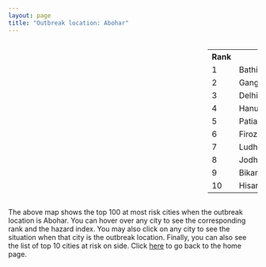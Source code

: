 ```yaml
---
layout: page
title: "Outbreak location: Abohar"
---
```

<div style="width: 100%; overflow: auto;">
<div style="width: 75%; float: left;">
<div id="mapid">
<script src="https://buda-magenta.github.io/hazard_map/load_map.js"></script>

<script>
var marker_outbreak = L.marker([30.145054, 74.195660],{"autoPan": true}).addTo(map); marker_outbreak.bindTooltip("Abohar").openTooltip();

var circle_1 = L.circle([30.179115, 75.047102], {"pane": "markerPane", "color": "red", "fill": true, "fillOpacity": 0.2, "fillRule": "evenodd", "lineCap": "round", "lineJoin": "round", "opacity": 1.0, "radius": 96483, "stroke": true, "weight": 3}).addTo(map);
circle_1.bindTooltip("Bathinda<br>rank: 1<br>hazard index: 0.096484")
circle_1.bindPopup('<a href="https://buda-magenta.github.io/hazard_map/Bathinda">Bathinda</a>')

var circle_2 = L.circle([23.749721, 91.876635], {"pane": "markerPane", "color": "red", "fill": true, "fillOpacity": 0.2, "fillRule": "evenodd", "lineCap": "round", "lineJoin": "round", "opacity": 1.0, "radius": 34300, "stroke": true, "weight": 3}).addTo(map);
circle_2.bindTooltip("Ganganagar<br>rank: 2<br>hazard index: 0.034301")
circle_2.bindPopup('<a href="https://buda-magenta.github.io/hazard_map/Ganganagar">Ganganagar</a>')

var circle_3 = L.circle([28.651718, 77.221939], {"pane": "markerPane", "color": "red", "fill": true, "fillOpacity": 0.2, "fillRule": "evenodd", "lineCap": "round", "lineJoin": "round", "opacity": 1.0, "radius": 32457, "stroke": true, "weight": 3}).addTo(map);
circle_3.bindTooltip("Delhi<br>rank: 3<br>hazard index: 0.032458")
circle_3.bindPopup('<a href="https://buda-magenta.github.io/hazard_map/Delhi">Delhi</a>')

var circle_4 = L.circle([29.367200, 74.298364], {"pane": "markerPane", "color": "red", "fill": true, "fillOpacity": 0.2, "fillRule": "evenodd", "lineCap": "round", "lineJoin": "round", "opacity": 1.0, "radius": 27557, "stroke": true, "weight": 3}).addTo(map);
circle_4.bindTooltip("Hanumangarh<br>rank: 4<br>hazard index: 0.027557")
circle_4.bindPopup('<a href="https://buda-magenta.github.io/hazard_map/Hanumangarh">Hanumangarh</a>')

var circle_5 = L.circle([30.209087, 76.339872], {"pane": "markerPane", "color": "red", "fill": true, "fillOpacity": 0.2, "fillRule": "evenodd", "lineCap": "round", "lineJoin": "round", "opacity": 1.0, "radius": 19854, "stroke": true, "weight": 3}).addTo(map);
circle_5.bindTooltip("Patiala<br>rank: 5<br>hazard index: 0.019855")
circle_5.bindPopup('<a href="https://buda-magenta.github.io/hazard_map/Patiala">Patiala</a>')

var circle_6 = L.circle([30.885100, 74.660141], {"pane": "markerPane", "color": "red", "fill": true, "fillOpacity": 0.2, "fillRule": "evenodd", "lineCap": "round", "lineJoin": "round", "opacity": 1.0, "radius": 17345, "stroke": true, "weight": 3}).addTo(map);
circle_6.bindTooltip("Firozpur<br>rank: 6<br>hazard index: 0.017345")
circle_6.bindPopup('<a href="https://buda-magenta.github.io/hazard_map/Firozpur">Firozpur</a>')

var circle_7 = L.circle([30.909016, 75.851601], {"pane": "markerPane", "color": "red", "fill": true, "fillOpacity": 0.2, "fillRule": "evenodd", "lineCap": "round", "lineJoin": "round", "opacity": 1.0, "radius": 14984, "stroke": true, "weight": 3}).addTo(map);
circle_7.bindTooltip("Ludhiana<br>rank: 7<br>hazard index: 0.014985")
circle_7.bindPopup('<a href="https://buda-magenta.github.io/hazard_map/Ludhiana">Ludhiana</a>')

var circle_8 = L.circle([26.296772, 73.035143], {"pane": "markerPane", "color": "red", "fill": true, "fillOpacity": 0.2, "fillRule": "evenodd", "lineCap": "round", "lineJoin": "round", "opacity": 1.0, "radius": 13570, "stroke": true, "weight": 3}).addTo(map);
circle_8.bindTooltip("Jodhpur<br>rank: 8<br>hazard index: 0.013570")
circle_8.bindPopup('<a href="https://buda-magenta.github.io/hazard_map/Jodhpur">Jodhpur</a>')

var circle_9 = L.circle([28.015929, 73.317137], {"pane": "markerPane", "color": "red", "fill": true, "fillOpacity": 0.2, "fillRule": "evenodd", "lineCap": "round", "lineJoin": "round", "opacity": 1.0, "radius": 12058, "stroke": true, "weight": 3}).addTo(map);
circle_9.bindTooltip("Bikaner<br>rank: 9<br>hazard index: 0.012059")
circle_9.bindPopup('<a href="https://buda-magenta.github.io/hazard_map/Bikaner">Bikaner</a>')

var circle_10 = L.circle([29.168807, 75.746110], {"pane": "markerPane", "color": "red", "fill": true, "fillOpacity": 0.2, "fillRule": "evenodd", "lineCap": "round", "lineJoin": "round", "opacity": 1.0, "radius": 10338, "stroke": true, "weight": 3}).addTo(map);
circle_10.bindTooltip("Hisar<br>rank: 10<br>hazard index: 0.010339")
circle_10.bindPopup('<a href="https://buda-magenta.github.io/hazard_map/Hisar">Hisar</a>')

var circle_11 = L.circle([31.634308, 74.873679], {"pane": "markerPane", "color": "red", "fill": true, "fillOpacity": 0.2, "fillRule": "evenodd", "lineCap": "round", "lineJoin": "round", "opacity": 1.0, "radius": 9177, "stroke": true, "weight": 3}).addTo(map);
circle_11.bindTooltip("Amritsar<br>rank: 11<br>hazard index: 0.009177")
circle_11.bindPopup('<a href="https://buda-magenta.github.io/hazard_map/Amritsar">Amritsar</a>')

var circle_12 = L.circle([29.988077, 77.508130], {"pane": "markerPane", "color": "red", "fill": true, "fillOpacity": 0.2, "fillRule": "evenodd", "lineCap": "round", "lineJoin": "round", "opacity": 1.0, "radius": 8907, "stroke": true, "weight": 3}).addTo(map);
circle_12.bindTooltip("Saharanpur<br>rank: 12<br>hazard index: 0.008907")
circle_12.bindPopup('<a href="https://buda-magenta.github.io/hazard_map/Saharanpur">Saharanpur</a>')

var circle_13 = L.circle([31.292011, 75.568058], {"pane": "markerPane", "color": "red", "fill": true, "fillOpacity": 0.2, "fillRule": "evenodd", "lineCap": "round", "lineJoin": "round", "opacity": 1.0, "radius": 8005, "stroke": true, "weight": 3}).addTo(map);
circle_13.bindTooltip("Jalandhar<br>rank: 13<br>hazard index: 0.008005")
circle_13.bindPopup('<a href="https://buda-magenta.github.io/hazard_map/Jalandhar">Jalandhar</a>')

var circle_14 = L.circle([30.370469, 75.504017], {"pane": "markerPane", "color": "red", "fill": true, "fillOpacity": 0.2, "fillRule": "evenodd", "lineCap": "round", "lineJoin": "round", "opacity": 1.0, "radius": 6359, "stroke": true, "weight": 3}).addTo(map);
circle_14.bindTooltip("Barnala<br>rank: 14<br>hazard index: 0.006359")
circle_14.bindPopup('<a href="https://buda-magenta.github.io/hazard_map/Barnala">Barnala</a>')

var circle_15 = L.circle([29.583333, 75.083333], {"pane": "markerPane", "color": "red", "fill": true, "fillOpacity": 0.2, "fillRule": "evenodd", "lineCap": "round", "lineJoin": "round", "opacity": 1.0, "radius": 6290, "stroke": true, "weight": 3}).addTo(map);
circle_15.bindTooltip("Sirsa<br>rank: 15<br>hazard index: 0.006290")
circle_15.bindPopup('<a href="https://buda-magenta.github.io/hazard_map/Sirsa">Sirsa</a>')

var circle_16 = L.circle([30.283140, 74.522997], {"pane": "markerPane", "color": "red", "fill": true, "fillOpacity": 0.2, "fillRule": "evenodd", "lineCap": "round", "lineJoin": "round", "opacity": 1.0, "radius": 5898, "stroke": true, "weight": 3}).addTo(map);
circle_16.bindTooltip("Muktsar<br>rank: 16<br>hazard index: 0.005898")
circle_16.bindPopup('<a href="https://buda-magenta.github.io/hazard_map/Muktsar">Muktsar</a>')

var circle_17 = L.circle([28.793170, 76.139128], {"pane": "markerPane", "color": "red", "fill": true, "fillOpacity": 0.2, "fillRule": "evenodd", "lineCap": "round", "lineJoin": "round", "opacity": 1.0, "radius": 5182, "stroke": true, "weight": 3}).addTo(map);
circle_17.bindTooltip("Bhiwani<br>rank: 17<br>hazard index: 0.005182")
circle_17.bindPopup('<a href="https://buda-magenta.github.io/hazard_map/Bhiwani">Bhiwani</a>')

var circle_18 = L.circle([30.384367, 76.770421], {"pane": "markerPane", "color": "red", "fill": true, "fillOpacity": 0.2, "fillRule": "evenodd", "lineCap": "round", "lineJoin": "round", "opacity": 1.0, "radius": 5109, "stroke": true, "weight": 3}).addTo(map);
circle_18.bindTooltip("Ambala<br>rank: 18<br>hazard index: 0.005110")
circle_18.bindPopup('<a href="https://buda-magenta.github.io/hazard_map/Ambala">Ambala</a>')

var circle_19 = L.circle([22.541418, 88.357691], {"pane": "markerPane", "color": "red", "fill": true, "fillOpacity": 0.2, "fillRule": "evenodd", "lineCap": "round", "lineJoin": "round", "opacity": 1.0, "radius": 4316, "stroke": true, "weight": 3}).addTo(map);
circle_19.bindTooltip("Kolkata<br>rank: 19<br>hazard index: 0.004317")
circle_19.bindPopup('<a href="https://buda-magenta.github.io/hazard_map/Kolkata">Kolkata</a>')

var circle_20 = L.circle([28.195647, 76.616518], {"pane": "markerPane", "color": "red", "fill": true, "fillOpacity": 0.2, "fillRule": "evenodd", "lineCap": "round", "lineJoin": "round", "opacity": 1.0, "radius": 3749, "stroke": true, "weight": 3}).addTo(map);
circle_20.bindTooltip("Rewari<br>rank: 20<br>hazard index: 0.003750")
circle_20.bindPopup('<a href="https://buda-magenta.github.io/hazard_map/Rewari">Rewari</a>')

var circle_21 = L.circle([23.831238, 91.282382], {"pane": "markerPane", "color": "red", "fill": true, "fillOpacity": 0.2, "fillRule": "evenodd", "lineCap": "round", "lineJoin": "round", "opacity": 1.0, "radius": 2943, "stroke": true, "weight": 3}).addTo(map);
circle_21.bindTooltip("Agartala<br>rank: 21<br>hazard index: 0.002943")
circle_21.bindPopup('<a href="https://buda-magenta.github.io/hazard_map/Agartala">Agartala</a>')

var circle_22 = L.circle([29.938447, 78.145298], {"pane": "markerPane", "color": "red", "fill": true, "fillOpacity": 0.2, "fillRule": "evenodd", "lineCap": "round", "lineJoin": "round", "opacity": 1.0, "radius": 2852, "stroke": true, "weight": 3}).addTo(map);
circle_22.bindTooltip("Haridwar<br>rank: 22<br>hazard index: 0.002852")
circle_22.bindPopup('<a href="https://buda-magenta.github.io/hazard_map/Haridwar">Haridwar</a>')

var circle_23 = L.circle([30.129326, 77.245483], {"pane": "markerPane", "color": "red", "fill": true, "fillOpacity": 0.2, "fillRule": "evenodd", "lineCap": "round", "lineJoin": "round", "opacity": 1.0, "radius": 2743, "stroke": true, "weight": 3}).addTo(map);
circle_23.bindTooltip("Jagadhri<br>rank: 23<br>hazard index: 0.002743")
circle_23.bindPopup('<a href="https://buda-magenta.github.io/hazard_map/Jagadhri">Jagadhri</a>')

var circle_24 = L.circle([26.460914, 80.321759], {"pane": "markerPane", "color": "red", "fill": true, "fillOpacity": 0.2, "fillRule": "evenodd", "lineCap": "round", "lineJoin": "round", "opacity": 1.0, "radius": 2662, "stroke": true, "weight": 3}).addTo(map);
circle_24.bindTooltip("Kanpur<br>rank: 24<br>hazard index: 0.002662")
circle_24.bindPopup('<a href="https://buda-magenta.github.io/hazard_map/Kanpur">Kanpur</a>')

var circle_25 = L.circle([23.743524, 92.738291], {"pane": "markerPane", "color": "red", "fill": true, "fillOpacity": 0.2, "fillRule": "evenodd", "lineCap": "round", "lineJoin": "round", "opacity": 1.0, "radius": 2148, "stroke": true, "weight": 3}).addTo(map);
circle_25.bindTooltip("Aizawl<br>rank: 25<br>hazard index: 0.002149")
circle_25.bindPopup('<a href="https://buda-magenta.github.io/hazard_map/Aizawl">Aizawl</a>')

var circle_26 = L.circle([27.175255, 78.009816], {"pane": "markerPane", "color": "red", "fill": true, "fillOpacity": 0.2, "fillRule": "evenodd", "lineCap": "round", "lineJoin": "round", "opacity": 1.0, "radius": 1865, "stroke": true, "weight": 3}).addTo(map);
circle_26.bindTooltip("Agra<br>rank: 26<br>hazard index: 0.001865")
circle_26.bindPopup('<a href="https://buda-magenta.github.io/hazard_map/Agra">Agra</a>')

var circle_27 = L.circle([25.609324, 85.123525], {"pane": "markerPane", "color": "red", "fill": true, "fillOpacity": 0.2, "fillRule": "evenodd", "lineCap": "round", "lineJoin": "round", "opacity": 1.0, "radius": 1619, "stroke": true, "weight": 3}).addTo(map);
circle_27.bindTooltip("Patna<br>rank: 27<br>hazard index: 0.001619")
circle_27.bindPopup('<a href="https://buda-magenta.github.io/hazard_map/Patna">Patna</a>')

var circle_28 = L.circle([30.211200, 77.286390], {"pane": "markerPane", "color": "red", "fill": true, "fillOpacity": 0.2, "fillRule": "evenodd", "lineCap": "round", "lineJoin": "round", "opacity": 1.0, "radius": 1581, "stroke": true, "weight": 3}).addTo(map);
circle_28.bindTooltip("Yamunanagar<br>rank: 28<br>hazard index: 0.001582")
circle_28.bindPopup('<a href="https://buda-magenta.github.io/hazard_map/Yamunanagar">Yamunanagar</a>')

var circle_29 = L.circle([29.869350, 77.890212], {"pane": "markerPane", "color": "red", "fill": true, "fillOpacity": 0.2, "fillRule": "evenodd", "lineCap": "round", "lineJoin": "round", "opacity": 1.0, "radius": 1496, "stroke": true, "weight": 3}).addTo(map);
circle_29.bindTooltip("Roorkee<br>rank: 29<br>hazard index: 0.001497")
circle_29.bindPopup('<a href="https://buda-magenta.github.io/hazard_map/Roorkee">Roorkee</a>')

var circle_30 = L.circle([28.402979, 77.310384], {"pane": "markerPane", "color": "red", "fill": true, "fillOpacity": 0.2, "fillRule": "evenodd", "lineCap": "round", "lineJoin": "round", "opacity": 1.0, "radius": 1351, "stroke": true, "weight": 3}).addTo(map);
circle_30.bindTooltip("Faridabad<br>rank: 30<br>hazard index: 0.001351")
circle_30.bindPopup('<a href="https://buda-magenta.github.io/hazard_map/Faridabad">Faridabad</a>')

var circle_31 = L.circle([25.531031, 78.652689], {"pane": "markerPane", "color": "red", "fill": true, "fillOpacity": 0.2, "fillRule": "evenodd", "lineCap": "round", "lineJoin": "round", "opacity": 1.0, "radius": 1326, "stroke": true, "weight": 3}).addTo(map);
circle_31.bindTooltip("Jhansi<br>rank: 31<br>hazard index: 0.001327")
circle_31.bindPopup('<a href="https://buda-magenta.github.io/hazard_map/Jhansi">Jhansi</a>')

var circle_32 = L.circle([27.060786, 74.176675], {"pane": "markerPane", "color": "red", "fill": true, "fillOpacity": 0.2, "fillRule": "evenodd", "lineCap": "round", "lineJoin": "round", "opacity": 1.0, "radius": 1320, "stroke": true, "weight": 3}).addTo(map);
circle_32.bindTooltip("Nagaur<br>rank: 32<br>hazard index: 0.001321")
circle_32.bindPopup('<a href="https://buda-magenta.github.io/hazard_map/Nagaur">Nagaur</a>')

var circle_33 = L.circle([30.783987, 75.160574], {"pane": "markerPane", "color": "red", "fill": true, "fillOpacity": 0.2, "fillRule": "evenodd", "lineCap": "round", "lineJoin": "round", "opacity": 1.0, "radius": 1218, "stroke": true, "weight": 3}).addTo(map);
circle_33.bindTooltip("Moga<br>rank: 33<br>hazard index: 0.001219")
circle_33.bindPopup('<a href="https://buda-magenta.github.io/hazard_map/Moga">Moga</a>')

var circle_34 = L.circle([30.883006, 75.869732], {"pane": "markerPane", "color": "red", "fill": true, "fillOpacity": 0.2, "fillRule": "evenodd", "lineCap": "round", "lineJoin": "round", "opacity": 1.0, "radius": 1183, "stroke": true, "weight": 3}).addTo(map);
circle_34.bindTooltip("S.A.S. Nagar<br>rank: 34<br>hazard index: 0.001184")
circle_34.bindPopup('<a href="https://buda-magenta.github.io/hazard_map/S.A.S._Nagar">S.A.S. Nagar</a>')

var circle_35 = L.circle([29.301826, 76.338471], {"pane": "markerPane", "color": "red", "fill": true, "fillOpacity": 0.2, "fillRule": "evenodd", "lineCap": "round", "lineJoin": "round", "opacity": 1.0, "radius": 1110, "stroke": true, "weight": 3}).addTo(map);
circle_35.bindTooltip("Jind<br>rank: 35<br>hazard index: 0.001111")
circle_35.bindPopup('<a href="https://buda-magenta.github.io/hazard_map/Jind">Jind</a>')

var circle_36 = L.circle([25.438130, 81.833800], {"pane": "markerPane", "color": "red", "fill": true, "fillOpacity": 0.2, "fillRule": "evenodd", "lineCap": "round", "lineJoin": "round", "opacity": 1.0, "radius": 1074, "stroke": true, "weight": 3}).addTo(map);
circle_36.bindTooltip("Allahabad<br>rank: 36<br>hazard index: 0.001075")
circle_36.bindPopup('<a href="https://buda-magenta.github.io/hazard_map/Allahabad">Allahabad</a>')

var circle_37 = L.circle([28.901090, 76.580194], {"pane": "markerPane", "color": "red", "fill": true, "fillOpacity": 0.2, "fillRule": "evenodd", "lineCap": "round", "lineJoin": "round", "opacity": 1.0, "radius": 1001, "stroke": true, "weight": 3}).addTo(map);
circle_37.bindTooltip("Rohtak<br>rank: 37<br>hazard index: 0.001002")
circle_37.bindPopup('<a href="https://buda-magenta.github.io/hazard_map/Rohtak">Rohtak</a>')

var circle_38 = L.circle([31.608574, 75.846442], {"pane": "markerPane", "color": "red", "fill": true, "fillOpacity": 0.2, "fillRule": "evenodd", "lineCap": "round", "lineJoin": "round", "opacity": 1.0, "radius": 786, "stroke": true, "weight": 3}).addTo(map);
circle_38.bindTooltip("Hoshiarpur<br>rank: 38<br>hazard index: 0.000786")
circle_38.bindPopup('<a href="https://buda-magenta.github.io/hazard_map/Hoshiarpur">Hoshiarpur</a>')

var circle_39 = L.circle([30.533129, 75.880760], {"pane": "markerPane", "color": "red", "fill": true, "fillOpacity": 0.2, "fillRule": "evenodd", "lineCap": "round", "lineJoin": "round", "opacity": 1.0, "radius": 725, "stroke": true, "weight": 3}).addTo(map);
circle_39.bindTooltip("Malerkotla<br>rank: 39<br>hazard index: 0.000725")
circle_39.bindPopup('<a href="https://buda-magenta.github.io/hazard_map/Malerkotla">Malerkotla</a>')

var circle_40 = L.circle([32.718561, 74.858092], {"pane": "markerPane", "color": "red", "fill": true, "fillOpacity": 0.2, "fillRule": "evenodd", "lineCap": "round", "lineJoin": "round", "opacity": 1.0, "radius": 595, "stroke": true, "weight": 3}).addTo(map);
circle_40.bindTooltip("Jammu<br>rank: 40<br>hazard index: 0.000596")
circle_40.bindPopup('<a href="https://buda-magenta.github.io/hazard_map/Jammu">Jammu</a>')

var circle_41 = L.circle([27.177366, 78.389912], {"pane": "markerPane", "color": "red", "fill": true, "fillOpacity": 0.2, "fillRule": "evenodd", "lineCap": "round", "lineJoin": "round", "opacity": 1.0, "radius": 580, "stroke": true, "weight": 3}).addTo(map);
circle_41.bindTooltip("Firozabad<br>rank: 41<br>hazard index: 0.000581")
circle_41.bindPopup('<a href="https://buda-magenta.github.io/hazard_map/Firozabad">Firozabad</a>')

var circle_42 = L.circle([31.385241, 75.305523], {"pane": "markerPane", "color": "red", "fill": true, "fillOpacity": 0.2, "fillRule": "evenodd", "lineCap": "round", "lineJoin": "round", "opacity": 1.0, "radius": 578, "stroke": true, "weight": 3}).addTo(map);
circle_42.bindTooltip("Kapurthala<br>rank: 42<br>hazard index: 0.000579")
circle_42.bindPopup('<a href="https://buda-magenta.github.io/hazard_map/Kapurthala">Kapurthala</a>')

var circle_43 = L.circle([19.075990, 72.877393], {"pane": "markerPane", "color": "red", "fill": true, "fillOpacity": 0.2, "fillRule": "evenodd", "lineCap": "round", "lineJoin": "round", "opacity": 1.0, "radius": 557, "stroke": true, "weight": 3}).addTo(map);
circle_43.bindTooltip("Mumbai<br>rank: 43<br>hazard index: 0.000557")
circle_43.bindPopup('<a href="https://buda-magenta.github.io/hazard_map/Mumbai">Mumbai</a>')

var circle_44 = L.circle([30.733442, 76.779714], {"pane": "markerPane", "color": "red", "fill": true, "fillOpacity": 0.2, "fillRule": "evenodd", "lineCap": "round", "lineJoin": "round", "opacity": 1.0, "radius": 554, "stroke": true, "weight": 3}).addTo(map);
circle_44.bindTooltip("Chandigarh<br>rank: 44<br>hazard index: 0.000554")
circle_44.bindPopup('<a href="https://buda-magenta.github.io/hazard_map/Chandigarh">Chandigarh</a>')

var circle_45 = L.circle([23.535048, 87.338043], {"pane": "markerPane", "color": "red", "fill": true, "fillOpacity": 0.2, "fillRule": "evenodd", "lineCap": "round", "lineJoin": "round", "opacity": 1.0, "radius": 545, "stroke": true, "weight": 3}).addTo(map);
circle_45.bindTooltip("Durgapur<br>rank: 45<br>hazard index: 0.000545")
circle_45.bindPopup('<a href="https://buda-magenta.github.io/hazard_map/Durgapur">Durgapur</a>')

var circle_46 = L.circle([23.687130, 86.974659], {"pane": "markerPane", "color": "red", "fill": true, "fillOpacity": 0.2, "fillRule": "evenodd", "lineCap": "round", "lineJoin": "round", "opacity": 1.0, "radius": 543, "stroke": true, "weight": 3}).addTo(map);
circle_46.bindTooltip("Asansol<br>rank: 46<br>hazard index: 0.000543")
circle_46.bindPopup('<a href="https://buda-magenta.github.io/hazard_map/Asansol">Asansol</a>')

var circle_47 = L.circle([28.428262, 77.002700], {"pane": "markerPane", "color": "red", "fill": true, "fillOpacity": 0.2, "fillRule": "evenodd", "lineCap": "round", "lineJoin": "round", "opacity": 1.0, "radius": 458, "stroke": true, "weight": 3}).addTo(map);
circle_47.bindTooltip("Gurgaon<br>rank: 47<br>hazard index: 0.000459")
circle_47.bindPopup('<a href="https://buda-magenta.github.io/hazard_map/Gurgaon">Gurgaon</a>')

var circle_48 = L.circle([26.915458, 75.818982], {"pane": "markerPane", "color": "red", "fill": true, "fillOpacity": 0.2, "fillRule": "evenodd", "lineCap": "round", "lineJoin": "round", "opacity": 1.0, "radius": 445, "stroke": true, "weight": 3}).addTo(map);
circle_48.bindTooltip("Jaipur<br>rank: 48<br>hazard index: 0.000445")
circle_48.bindPopup('<a href="https://buda-magenta.github.io/hazard_map/Jaipur">Jaipur</a>')

var circle_49 = L.circle([26.838100, 80.934600], {"pane": "markerPane", "color": "red", "fill": true, "fillOpacity": 0.2, "fillRule": "evenodd", "lineCap": "round", "lineJoin": "round", "opacity": 1.0, "radius": 424, "stroke": true, "weight": 3}).addTo(map);
circle_49.bindTooltip("Lucknow<br>rank: 49<br>hazard index: 0.000425")
circle_49.bindPopup('<a href="https://buda-magenta.github.io/hazard_map/Lucknow">Lucknow</a>')

var circle_50 = L.circle([28.660965, 76.834676], {"pane": "markerPane", "color": "red", "fill": true, "fillOpacity": 0.2, "fillRule": "evenodd", "lineCap": "round", "lineJoin": "round", "opacity": 1.0, "radius": 416, "stroke": true, "weight": 3}).addTo(map);
circle_50.bindTooltip("Bahadurgarh<br>rank: 50<br>hazard index: 0.000417")
circle_50.bindPopup('<a href="https://buda-magenta.github.io/hazard_map/Bahadurgarh">Bahadurgarh</a>')

var circle_51 = L.circle([27.633333, 77.583333], {"pane": "markerPane", "color": "red", "fill": true, "fillOpacity": 0.2, "fillRule": "evenodd", "lineCap": "round", "lineJoin": "round", "opacity": 1.0, "radius": 413, "stroke": true, "weight": 3}).addTo(map);
circle_51.bindTooltip("Mathura<br>rank: 51<br>hazard index: 0.000414")
circle_51.bindPopup('<a href="https://buda-magenta.github.io/hazard_map/Mathura">Mathura</a>')

var circle_52 = L.circle([23.258486, 77.401989], {"pane": "markerPane", "color": "red", "fill": true, "fillOpacity": 0.2, "fillRule": "evenodd", "lineCap": "round", "lineJoin": "round", "opacity": 1.0, "radius": 399, "stroke": true, "weight": 3}).addTo(map);
circle_52.bindTooltip("Bhopal<br>rank: 52<br>hazard index: 0.000399")
circle_52.bindPopup('<a href="https://buda-magenta.github.io/hazard_map/Bhopal">Bhopal</a>')

var circle_53 = L.circle([24.800609, 93.937000], {"pane": "markerPane", "color": "red", "fill": true, "fillOpacity": 0.2, "fillRule": "evenodd", "lineCap": "round", "lineJoin": "round", "opacity": 1.0, "radius": 377, "stroke": true, "weight": 3}).addTo(map);
circle_53.bindTooltip("Imphal<br>rank: 53<br>hazard index: 0.000378")
circle_53.bindPopup('<a href="https://buda-magenta.github.io/hazard_map/Imphal">Imphal</a>')

var circle_54 = L.circle([23.021624, 72.579707], {"pane": "markerPane", "color": "red", "fill": true, "fillOpacity": 0.2, "fillRule": "evenodd", "lineCap": "round", "lineJoin": "round", "opacity": 1.0, "radius": 352, "stroke": true, "weight": 3}).addTo(map);
circle_54.bindTooltip("Ahmedabad<br>rank: 54<br>hazard index: 0.000352")
circle_54.bindPopup('<a href="https://buda-magenta.github.io/hazard_map/Ahmedabad">Ahmedabad</a>')

var circle_55 = L.circle([24.817861, 92.756221], {"pane": "markerPane", "color": "red", "fill": true, "fillOpacity": 0.2, "fillRule": "evenodd", "lineCap": "round", "lineJoin": "round", "opacity": 1.0, "radius": 312, "stroke": true, "weight": 3}).addTo(map);
circle_55.bindTooltip("Silchar<br>rank: 55<br>hazard index: 0.000313")
circle_55.bindPopup('<a href="https://buda-magenta.github.io/hazard_map/Silchar">Silchar</a>')

var circle_56 = L.circle([23.250000, 87.750000], {"pane": "markerPane", "color": "red", "fill": true, "fillOpacity": 0.2, "fillRule": "evenodd", "lineCap": "round", "lineJoin": "round", "opacity": 1.0, "radius": 302, "stroke": true, "weight": 3}).addTo(map);
circle_56.bindTooltip("Barddhaman<br>rank: 56<br>hazard index: 0.000303")
circle_56.bindPopup('<a href="https://buda-magenta.github.io/hazard_map/Barddhaman">Barddhaman</a>')

var circle_57 = L.circle([12.979120, 77.591300], {"pane": "markerPane", "color": "red", "fill": true, "fillOpacity": 0.2, "fillRule": "evenodd", "lineCap": "round", "lineJoin": "round", "opacity": 1.0, "radius": 293, "stroke": true, "weight": 3}).addTo(map);
circle_57.bindTooltip("Bangalore<br>rank: 57<br>hazard index: 0.000293")
circle_57.bindPopup('<a href="https://buda-magenta.github.io/hazard_map/Bangalore">Bangalore</a>')

var circle_58 = L.circle([28.863842, 78.805778], {"pane": "markerPane", "color": "red", "fill": true, "fillOpacity": 0.2, "fillRule": "evenodd", "lineCap": "round", "lineJoin": "round", "opacity": 1.0, "radius": 292, "stroke": true, "weight": 3}).addTo(map);
circle_58.bindTooltip("Moradabad<br>rank: 58<br>hazard index: 0.000293")
circle_58.bindPopup('<a href="https://buda-magenta.github.io/hazard_map/Moradabad">Moradabad</a>')

var circle_59 = L.circle([29.000653, 77.768229], {"pane": "markerPane", "color": "red", "fill": true, "fillOpacity": 0.2, "fillRule": "evenodd", "lineCap": "round", "lineJoin": "round", "opacity": 1.0, "radius": 282, "stroke": true, "weight": 3}).addTo(map);
circle_59.bindTooltip("Meerut<br>rank: 59<br>hazard index: 0.000283")
circle_59.bindPopup('<a href="https://buda-magenta.github.io/hazard_map/Meerut">Meerut</a>')

var circle_60 = L.circle([30.325565, 78.043681], {"pane": "markerPane", "color": "red", "fill": true, "fillOpacity": 0.2, "fillRule": "evenodd", "lineCap": "round", "lineJoin": "round", "opacity": 1.0, "radius": 271, "stroke": true, "weight": 3}).addTo(map);
circle_60.bindTooltip("Dehradun<br>rank: 60<br>hazard index: 0.000271")
circle_60.bindPopup('<a href="https://buda-magenta.github.io/hazard_map/Dehradun">Dehradun</a>')

var circle_61 = L.circle([32.301710, 75.658642], {"pane": "markerPane", "color": "red", "fill": true, "fillOpacity": 0.2, "fillRule": "evenodd", "lineCap": "round", "lineJoin": "round", "opacity": 1.0, "radius": 257, "stroke": true, "weight": 3}).addTo(map);
circle_61.bindTooltip("Pathankot<br>rank: 61<br>hazard index: 0.000258")
circle_61.bindPopup('<a href="https://buda-magenta.github.io/hazard_map/Pathankot">Pathankot</a>')

var circle_62 = L.circle([25.623457, 84.596839], {"pane": "markerPane", "color": "red", "fill": true, "fillOpacity": 0.2, "fillRule": "evenodd", "lineCap": "round", "lineJoin": "round", "opacity": 1.0, "radius": 251, "stroke": true, "weight": 3}).addTo(map);
circle_62.bindTooltip("Arrah<br>rank: 62<br>hazard index: 0.000251")
circle_62.bindPopup('<a href="https://buda-magenta.github.io/hazard_map/Arrah">Arrah</a>')

var circle_63 = L.circle([26.718324, 79.090254], {"pane": "markerPane", "color": "red", "fill": true, "fillOpacity": 0.2, "fillRule": "evenodd", "lineCap": "round", "lineJoin": "round", "opacity": 1.0, "radius": 247, "stroke": true, "weight": 3}).addTo(map);
circle_63.bindTooltip("Etawah<br>rank: 63<br>hazard index: 0.000247")
circle_63.bindPopup('<a href="https://buda-magenta.github.io/hazard_map/Etawah">Etawah</a>')

var circle_64 = L.circle([26.203725, 78.157363], {"pane": "markerPane", "color": "red", "fill": true, "fillOpacity": 0.2, "fillRule": "evenodd", "lineCap": "round", "lineJoin": "round", "opacity": 1.0, "radius": 234, "stroke": true, "weight": 3}).addTo(map);
circle_64.bindTooltip("Gwalior<br>rank: 64<br>hazard index: 0.000234")
circle_64.bindPopup('<a href="https://buda-magenta.github.io/hazard_map/Gwalior">Gwalior</a>')

var circle_65 = L.circle([24.935635, 82.647701], {"pane": "markerPane", "color": "red", "fill": true, "fillOpacity": 0.2, "fillRule": "evenodd", "lineCap": "round", "lineJoin": "round", "opacity": 1.0, "radius": 224, "stroke": true, "weight": 3}).addTo(map);
circle_65.bindTooltip("Mirzapur<br>rank: 65<br>hazard index: 0.000225")
circle_65.bindPopup('<a href="https://buda-magenta.github.io/hazard_map/Mirzapur">Mirzapur</a>')

var circle_66 = L.circle([31.819303, 75.199994], {"pane": "markerPane", "color": "red", "fill": true, "fillOpacity": 0.2, "fillRule": "evenodd", "lineCap": "round", "lineJoin": "round", "opacity": 1.0, "radius": 218, "stroke": true, "weight": 3}).addTo(map);
circle_66.bindTooltip("Batala<br>rank: 66<br>hazard index: 0.000219")
circle_66.bindPopup('<a href="https://buda-magenta.github.io/hazard_map/Batala">Batala</a>')

var circle_67 = L.circle([17.388786, 78.461065], {"pane": "markerPane", "color": "red", "fill": true, "fillOpacity": 0.2, "fillRule": "evenodd", "lineCap": "round", "lineJoin": "round", "opacity": 1.0, "radius": 205, "stroke": true, "weight": 3}).addTo(map);
circle_67.bindTooltip("Hyderabad<br>rank: 67<br>hazard index: 0.000205")
circle_67.bindPopup('<a href="https://buda-magenta.github.io/hazard_map/Hyderabad">Hyderabad</a>')

var circle_68 = L.circle([27.876990, 78.137290], {"pane": "markerPane", "color": "red", "fill": true, "fillOpacity": 0.2, "fillRule": "evenodd", "lineCap": "round", "lineJoin": "round", "opacity": 1.0, "radius": 187, "stroke": true, "weight": 3}).addTo(map);
circle_68.bindTooltip("Aligarh<br>rank: 68<br>hazard index: 0.000188")
circle_68.bindPopup('<a href="https://buda-magenta.github.io/hazard_map/Aligarh">Aligarh</a>')

var circle_69 = L.circle([29.003314, 77.016732], {"pane": "markerPane", "color": "red", "fill": true, "fillOpacity": 0.2, "fillRule": "evenodd", "lineCap": "round", "lineJoin": "round", "opacity": 1.0, "radius": 186, "stroke": true, "weight": 3}).addTo(map);
circle_69.bindTooltip("Sonipat<br>rank: 69<br>hazard index: 0.000186")
circle_69.bindPopup('<a href="https://buda-magenta.github.io/hazard_map/Sonipat">Sonipat</a>')

var circle_70 = L.circle([25.843539, 80.918004], {"pane": "markerPane", "color": "red", "fill": true, "fillOpacity": 0.2, "fillRule": "evenodd", "lineCap": "round", "lineJoin": "round", "opacity": 1.0, "radius": 186, "stroke": true, "weight": 3}).addTo(map);
circle_70.bindTooltip("Fatehpur<br>rank: 70<br>hazard index: 0.000186")
circle_70.bindPopup('<a href="https://buda-magenta.github.io/hazard_map/Fatehpur">Fatehpur</a>')

var circle_71 = L.circle([28.733400, 77.298600], {"pane": "markerPane", "color": "red", "fill": true, "fillOpacity": 0.2, "fillRule": "evenodd", "lineCap": "round", "lineJoin": "round", "opacity": 1.0, "radius": 185, "stroke": true, "weight": 3}).addTo(map);
circle_71.bindTooltip("Loni<br>rank: 71<br>hazard index: 0.000185")
circle_71.bindPopup('<a href="https://buda-magenta.github.io/hazard_map/Loni">Loni</a>')

var circle_72 = L.circle([13.083694, 80.270186], {"pane": "markerPane", "color": "red", "fill": true, "fillOpacity": 0.2, "fillRule": "evenodd", "lineCap": "round", "lineJoin": "round", "opacity": 1.0, "radius": 178, "stroke": true, "weight": 3}).addTo(map);
circle_72.bindTooltip("Chennai<br>rank: 72<br>hazard index: 0.000179")
circle_72.bindPopup('<a href="https://buda-magenta.github.io/hazard_map/Chennai">Chennai</a>')

var circle_73 = L.circle([25.680654, 88.124646], {"pane": "markerPane", "color": "red", "fill": true, "fillOpacity": 0.2, "fillRule": "evenodd", "lineCap": "round", "lineJoin": "round", "opacity": 1.0, "radius": 176, "stroke": true, "weight": 3}).addTo(map);
circle_73.bindTooltip("Raiganj<br>rank: 73<br>hazard index: 0.000177")
circle_73.bindPopup('<a href="https://buda-magenta.github.io/hazard_map/Raiganj">Raiganj</a>')

var circle_74 = L.circle([25.623400, 85.041700], {"pane": "markerPane", "color": "red", "fill": true, "fillOpacity": 0.2, "fillRule": "evenodd", "lineCap": "round", "lineJoin": "round", "opacity": 1.0, "radius": 175, "stroke": true, "weight": 3}).addTo(map);
circle_74.bindTooltip("Dinapur Nizamat<br>rank: 74<br>hazard index: 0.000175")
circle_74.bindPopup('<a href="https://buda-magenta.github.io/hazard_map/Dinapur_Nizamat">Dinapur Nizamat</a>')

var circle_75 = L.circle([18.521428, 73.854454], {"pane": "markerPane", "color": "red", "fill": true, "fillOpacity": 0.2, "fillRule": "evenodd", "lineCap": "round", "lineJoin": "round", "opacity": 1.0, "radius": 174, "stroke": true, "weight": 3}).addTo(map);
circle_75.bindTooltip("Pune<br>rank: 75<br>hazard index: 0.000175")
circle_75.bindPopup('<a href="https://buda-magenta.github.io/hazard_map/Pune">Pune</a>')

var circle_76 = L.circle([28.206144, 74.691907], {"pane": "markerPane", "color": "red", "fill": true, "fillOpacity": 0.2, "fillRule": "evenodd", "lineCap": "round", "lineJoin": "round", "opacity": 1.0, "radius": 159, "stroke": true, "weight": 3}).addTo(map);
circle_76.bindTooltip("Churu<br>rank: 76<br>hazard index: 0.000159")
circle_76.bindPopup('<a href="https://buda-magenta.github.io/hazard_map/Churu">Churu</a>')

var circle_77 = L.circle([21.170200, 72.831100], {"pane": "markerPane", "color": "red", "fill": true, "fillOpacity": 0.2, "fillRule": "evenodd", "lineCap": "round", "lineJoin": "round", "opacity": 1.0, "radius": 143, "stroke": true, "weight": 3}).addTo(map);
circle_77.bindTooltip("Surat<br>rank: 77<br>hazard index: 0.000144")
circle_77.bindPopup('<a href="https://buda-magenta.github.io/hazard_map/Surat">Surat</a>')

var circle_78 = L.circle([25.604091, 73.415609], {"pane": "markerPane", "color": "red", "fill": true, "fillOpacity": 0.2, "fillRule": "evenodd", "lineCap": "round", "lineJoin": "round", "opacity": 1.0, "radius": 143, "stroke": true, "weight": 3}).addTo(map);
circle_78.bindTooltip("Pali<br>rank: 78<br>hazard index: 0.000143")
circle_78.bindPopup('<a href="https://buda-magenta.github.io/hazard_map/Pali">Pali</a>')

var circle_79 = L.circle([29.391275, 76.977168], {"pane": "markerPane", "color": "red", "fill": true, "fillOpacity": 0.2, "fillRule": "evenodd", "lineCap": "round", "lineJoin": "round", "opacity": 1.0, "radius": 136, "stroke": true, "weight": 3}).addTo(map);
circle_79.bindTooltip("Panipat<br>rank: 79<br>hazard index: 0.000136")
circle_79.bindPopup('<a href="https://buda-magenta.github.io/hazard_map/Panipat">Panipat</a>')

var circle_80 = L.circle([26.469100, 74.639000], {"pane": "markerPane", "color": "red", "fill": true, "fillOpacity": 0.2, "fillRule": "evenodd", "lineCap": "round", "lineJoin": "round", "opacity": 1.0, "radius": 135, "stroke": true, "weight": 3}).addTo(map);
circle_80.bindTooltip("Ajmer<br>rank: 80<br>hazard index: 0.000135")
circle_80.bindPopup('<a href="https://buda-magenta.github.io/hazard_map/Ajmer">Ajmer</a>')

var circle_81 = L.circle([22.591260, 88.390964], {"pane": "markerPane", "color": "red", "fill": true, "fillOpacity": 0.2, "fillRule": "evenodd", "lineCap": "round", "lineJoin": "round", "opacity": 1.0, "radius": 126, "stroke": true, "weight": 3}).addTo(map);
circle_81.bindTooltip("Bidhan Nagar<br>rank: 81<br>hazard index: 0.000126")
circle_81.bindPopup('<a href="https://buda-magenta.github.io/hazard_map/Bidhan_Nagar">Bidhan Nagar</a>')

var circle_82 = L.circle([28.753900, 77.399900], {"pane": "markerPane", "color": "red", "fill": true, "fillOpacity": 0.2, "fillRule": "evenodd", "lineCap": "round", "lineJoin": "round", "opacity": 1.0, "radius": 124, "stroke": true, "weight": 3}).addTo(map);
circle_82.bindTooltip("Khora<br>rank: 82<br>hazard index: 0.000125")
circle_82.bindPopup('<a href="https://buda-magenta.github.io/hazard_map/Khora">Khora</a>')

var circle_83 = L.circle([28.176959, 77.373112], {"pane": "markerPane", "color": "red", "fill": true, "fillOpacity": 0.2, "fillRule": "evenodd", "lineCap": "round", "lineJoin": "round", "opacity": 1.0, "radius": 123, "stroke": true, "weight": 3}).addTo(map);
circle_83.bindTooltip("Palwal<br>rank: 83<br>hazard index: 0.000123")
circle_83.bindPopup('<a href="https://buda-magenta.github.io/hazard_map/Palwal">Palwal</a>')

var circle_84 = L.circle([19.169335, 77.311013], {"pane": "markerPane", "color": "red", "fill": true, "fillOpacity": 0.2, "fillRule": "evenodd", "lineCap": "round", "lineJoin": "round", "opacity": 1.0, "radius": 122, "stroke": true, "weight": 3}).addTo(map);
circle_84.bindTooltip("Nanded Waghala<br>rank: 84<br>hazard index: 0.000122")
circle_84.bindPopup('<a href="https://buda-magenta.github.io/hazard_map/Nanded_Waghala">Nanded Waghala</a>')

var circle_85 = L.circle([25.196826, 76.000893], {"pane": "markerPane", "color": "red", "fill": true, "fillOpacity": 0.2, "fillRule": "evenodd", "lineCap": "round", "lineJoin": "round", "opacity": 1.0, "radius": 115, "stroke": true, "weight": 3}).addTo(map);
circle_85.bindTooltip("Kota<br>rank: 85<br>hazard index: 0.000115")
circle_85.bindPopup('<a href="https://buda-magenta.github.io/hazard_map/Kota">Kota</a>')

var circle_86 = L.circle([24.170979, 72.436638], {"pane": "markerPane", "color": "red", "fill": true, "fillOpacity": 0.2, "fillRule": "evenodd", "lineCap": "round", "lineJoin": "round", "opacity": 1.0, "radius": 110, "stroke": true, "weight": 3}).addTo(map);
circle_86.bindTooltip("Palanpur<br>rank: 86<br>hazard index: 0.000110")
circle_86.bindPopup('<a href="https://buda-magenta.github.io/hazard_map/Palanpur">Palanpur</a>')

var circle_87 = L.circle([25.335649, 83.007629], {"pane": "markerPane", "color": "red", "fill": true, "fillOpacity": 0.2, "fillRule": "evenodd", "lineCap": "round", "lineJoin": "round", "opacity": 1.0, "radius": 108, "stroke": true, "weight": 3}).addTo(map);
circle_87.bindTooltip("Varanasi<br>rank: 87<br>hazard index: 0.000109")
circle_87.bindPopup('<a href="https://buda-magenta.github.io/hazard_map/Varanasi">Varanasi</a>')

var circle_88 = L.circle([29.500882, 77.348383], {"pane": "markerPane", "color": "red", "fill": true, "fillOpacity": 0.2, "fillRule": "evenodd", "lineCap": "round", "lineJoin": "round", "opacity": 1.0, "radius": 106, "stroke": true, "weight": 3}).addTo(map);
circle_88.bindTooltip("Shamli<br>rank: 88<br>hazard index: 0.000106")
circle_88.bindPopup('<a href="https://buda-magenta.github.io/hazard_map/Shamli">Shamli</a>')

var circle_89 = L.circle([25.280733, 83.125128], {"pane": "markerPane", "color": "red", "fill": true, "fillOpacity": 0.2, "fillRule": "evenodd", "lineCap": "round", "lineJoin": "round", "opacity": 1.0, "radius": 105, "stroke": true, "weight": 3}).addTo(map);
circle_89.bindTooltip("Mughal Sarai<br>rank: 89<br>hazard index: 0.000106")
circle_89.bindPopup('<a href="https://buda-magenta.github.io/hazard_map/Mughal_Sarai">Mughal Sarai</a>')

var circle_90 = L.circle([23.071874, 70.131715], {"pane": "markerPane", "color": "red", "fill": true, "fillOpacity": 0.2, "fillRule": "evenodd", "lineCap": "round", "lineJoin": "round", "opacity": 1.0, "radius": 105, "stroke": true, "weight": 3}).addTo(map);
circle_90.bindTooltip("Gandhidham<br>rank: 90<br>hazard index: 0.000105")
circle_90.bindPopup('<a href="https://buda-magenta.github.io/hazard_map/Gandhidham">Gandhidham</a>')

var circle_91 = L.circle([28.457876, 79.405571], {"pane": "markerPane", "color": "red", "fill": true, "fillOpacity": 0.2, "fillRule": "evenodd", "lineCap": "round", "lineJoin": "round", "opacity": 1.0, "radius": 104, "stroke": true, "weight": 3}).addTo(map);
circle_91.bindTooltip("Bareilly<br>rank: 91<br>hazard index: 0.000105")
circle_91.bindPopup('<a href="https://buda-magenta.github.io/hazard_map/Bareilly">Bareilly</a>')

var circle_92 = L.circle([22.720362, 75.868200], {"pane": "markerPane", "color": "red", "fill": true, "fillOpacity": 0.2, "fillRule": "evenodd", "lineCap": "round", "lineJoin": "round", "opacity": 1.0, "radius": 104, "stroke": true, "weight": 3}).addTo(map);
circle_92.bindTooltip("Indore<br>rank: 92<br>hazard index: 0.000105")
circle_92.bindPopup('<a href="https://buda-magenta.github.io/hazard_map/Indore">Indore</a>')

var circle_93 = L.circle([15.398403, 73.812918], {"pane": "markerPane", "color": "red", "fill": true, "fillOpacity": 0.2, "fillRule": "evenodd", "lineCap": "round", "lineJoin": "round", "opacity": 1.0, "radius": 104, "stroke": true, "weight": 3}).addTo(map);
circle_93.bindTooltip("Vasco Da Gama<br>rank: 93<br>hazard index: 0.000104")
circle_93.bindPopup('<a href="https://buda-magenta.github.io/hazard_map/Vasco_Da_Gama">Vasco Da Gama</a>')

var circle_94 = L.circle([27.036604, 78.651436], {"pane": "markerPane", "color": "red", "fill": true, "fillOpacity": 0.2, "fillRule": "evenodd", "lineCap": "round", "lineJoin": "round", "opacity": 1.0, "radius": 103, "stroke": true, "weight": 3}).addTo(map);
circle_94.bindTooltip("Shikohabad<br>rank: 94<br>hazard index: 0.000103")
circle_94.bindPopup('<a href="https://buda-magenta.github.io/hazard_map/Shikohabad">Shikohabad</a>')

var circle_95 = L.circle([26.180598, 91.753943], {"pane": "markerPane", "color": "red", "fill": true, "fillOpacity": 0.2, "fillRule": "evenodd", "lineCap": "round", "lineJoin": "round", "opacity": 1.0, "radius": 102, "stroke": true, "weight": 3}).addTo(map);
circle_95.bindTooltip("Guwahati<br>rank: 95<br>hazard index: 0.000102")
circle_95.bindPopup('<a href="https://buda-magenta.github.io/hazard_map/Guwahati">Guwahati</a>')

var circle_96 = L.circle([29.448006, 77.740685], {"pane": "markerPane", "color": "red", "fill": true, "fillOpacity": 0.2, "fillRule": "evenodd", "lineCap": "round", "lineJoin": "round", "opacity": 1.0, "radius": 100, "stroke": true, "weight": 3}).addTo(map);
circle_96.bindTooltip("Muzaffarnagar<br>rank: 96<br>hazard index: 0.000101")
circle_96.bindPopup('<a href="https://buda-magenta.github.io/hazard_map/Muzaffarnagar">Muzaffarnagar</a>')

var circle_97 = L.circle([25.562071, 84.015672], {"pane": "markerPane", "color": "red", "fill": true, "fillOpacity": 0.2, "fillRule": "evenodd", "lineCap": "round", "lineJoin": "round", "opacity": 1.0, "radius": 98, "stroke": true, "weight": 3}).addTo(map);
circle_97.bindTooltip("Buxar<br>rank: 97<br>hazard index: 0.000099")
circle_97.bindPopup('<a href="https://buda-magenta.github.io/hazard_map/Buxar">Buxar</a>')

var circle_98 = L.circle([28.740613, 77.835426], {"pane": "markerPane", "color": "red", "fill": true, "fillOpacity": 0.2, "fillRule": "evenodd", "lineCap": "round", "lineJoin": "round", "opacity": 1.0, "radius": 95, "stroke": true, "weight": 3}).addTo(map);
circle_98.bindTooltip("Hapur<br>rank: 98<br>hazard index: 0.000095")
circle_98.bindPopup('<a href="https://buda-magenta.github.io/hazard_map/Hapur">Hapur</a>')

var circle_99 = L.circle([27.662826, 75.027926], {"pane": "markerPane", "color": "red", "fill": true, "fillOpacity": 0.2, "fillRule": "evenodd", "lineCap": "round", "lineJoin": "round", "opacity": 1.0, "radius": 95, "stroke": true, "weight": 3}).addTo(map);
circle_99.bindTooltip("Sikar<br>rank: 99<br>hazard index: 0.000095")
circle_99.bindPopup('<a href="https://buda-magenta.github.io/hazard_map/Sikar">Sikar</a>')

var circle_100 = L.circle([20.761862, 77.192172], {"pane": "markerPane", "color": "red", "fill": true, "fillOpacity": 0.2, "fillRule": "evenodd", "lineCap": "round", "lineJoin": "round", "opacity": 1.0, "radius": 95, "stroke": true, "weight": 3}).addTo(map);
circle_100.bindTooltip("Akola<br>rank: 100<br>hazard index: 0.000095")
circle_100.bindPopup('<a href="https://buda-magenta.github.io/hazard_map/Akola">Akola</a>')
</script>
</div>
</div>


<div style="width: 20%; float: right;">
<table>
<tr>
<th>Rank</th>
<th>City</th>
</tr>

<tr>
<td>1</td>
<td>Bathinda</td>
</tr>

<tr>
<td>2</td>
<td>Ganganagar</td>
</tr>

<tr>
<td>3</td>
<td>Delhi</td>
</tr>

<tr>
<td>4</td>
<td>Hanumangarh</td>
</tr>

<tr>
<td>5</td>
<td>Patiala</td>
</tr>

<tr>
<td>6</td>
<td>Firozpur</td>
</tr>

<tr>
<td>7</td>
<td>Ludhiana</td>
</tr>

<tr>
<td>8</td>
<td>Jodhpur</td>
</tr>

<tr>
<td>9</td>
<td>Bikaner</td>
</tr>

<tr>
<td>10</td>
<td>Hisar</td>
</tr>

</table>
</div>
</div>


<p> The above map shows the top 100 at most risk cities when the outbreak location is Abohar. You can hover over any city to see the corresponding rank and the hazard index. You may also click on any city to see the situation when that city is the outbreak location. Finally, you can also see the list of top 10 cities at risk on side.  Click <a href="https://buda-magenta.github.io/hazard_map/">here</a> to go back to the home page.
</p>